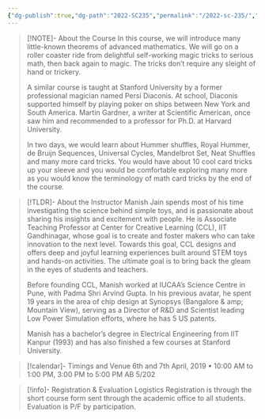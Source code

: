 ```yaml
---
{"dg-publish":true,"dg-path":"2022-SC235","permalink":"/2022-sc-235/","hide":true}
---
```



> [!NOTE]- About the Course
> In this course, we will introduce many little-known theorems of advanced mathematics. We will go on a roller coaster ride from delightful self-working magic tricks to serious math, then back again to magic. The tricks don’t require any sleight of hand or trickery.
> 
> A similar course is taught at Stanford University by a former professional magician named Persi Diaconis. At school, Diaconis supported himself by playing poker on ships between New York and South America. Martin Gardner, a writer at Scientific American, once saw him and recommended to a professor for Ph.D. at Harvard University.
> 
> In two days, we would learn about Hummer shuffles, Royal Hummer, de Bruijn Sequences, Universal Cycles, Mandelbrot Set, Neat Shuffles and many more card tricks. You would have about 10 cool card tricks up your sleeve and you would be comfortable exploring many more as you would know the terminology of math card tricks by the end of the course.

> [!TLDR]- About the Instructor 
> Manish Jain spends most of his time investigating the science behind simple toys, and is passionate about sharing his insights and excitement with people. He is Associate Teaching Professor at Center for Creative Learning (CCL), IIT Gandhinagar, whose goal is to create and foster makers who can take innovation to the next level. Towards this goal, CCL designs and offers deep and joyful learning experiences built around STEM toys and hands-on activities. The ultimate goal is to bring back the gleam in the eyes of students and teachers.
> 
> Before founding CCL, Manish worked at IUCAA’s Science Centre in Pune, with Padma Shri Arvind Gupta. In his previous avatar, he spent 19 years in the area of chip design at Synopsys (Bangalore & amp; Mountain View), serving as a Director of R&D and Scientist leading Low Power Simulation efforts, where he has 5 US patents.
> 
> Manish has a bachelor’s degree in Electrical Engineering from IIT Kanpur (1993) and has also finished a few courses at Stanford University.

> [!calendar]- Timings and Venue
> 6th and 7th April, 2019 • 10:00 AM to 1:00 PM, 3:00 PM to 5:00 PM
> AB 5/202

> [!info]- Registration & Evaluation Logistics
> Registration is through the short course form sent through the academic office to all students.
> Evaluation is P/F by participation.

